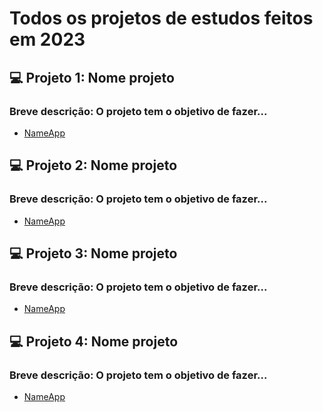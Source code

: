 # Todos os projetos de estudos feitos em 2023

## 💻 Projeto 1: Nome projeto
### Breve descrição: O projeto tem o objetivo de fazer...
- [NameApp](./LinkProjeto)

## 💻 Projeto 2: Nome projeto
### Breve descrição: O projeto tem o objetivo de fazer...
- [NameApp](./LinkProjeto)

## 💻 Projeto 3: Nome projeto
### Breve descrição: O projeto tem o objetivo de fazer...
- [NameApp](./LinkProjeto)

## 💻 Projeto 4: Nome projeto
### Breve descrição: O projeto tem o objetivo de fazer...
- [NameApp](./LinkProjeto)



